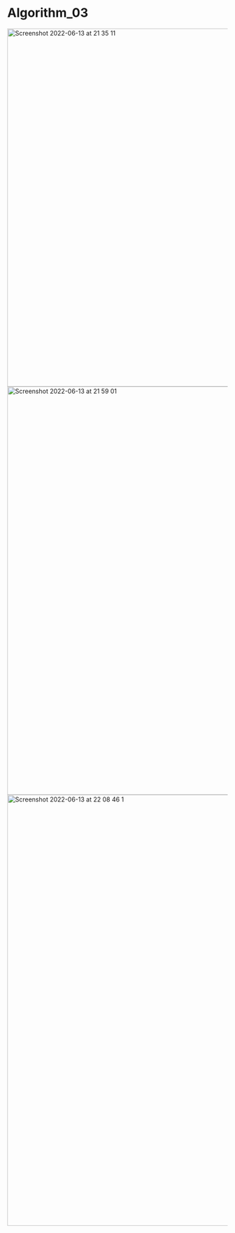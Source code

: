 # Algorithm_03
<img width="819" alt="Screenshot 2022-06-13 at 21 35 11" src="https://user-images.githubusercontent.com/107252108/173356756-dd761098-b0ec-432b-ad04-90633bb4d25b.png">
<img width="934" alt="Screenshot 2022-06-13 at 21 59 01" src="https://user-images.githubusercontent.com/107252108/173359437-35d587d6-1640-4f06-9b06-8986bb303404.png">
<img width="986" alt="Screenshot 2022-06-13 at 22 08 46 1" src="https://user-images.githubusercontent.com/107252108/173361038-22a72ae6-711c-45cb-b8cd-b6cd3741cf82.png">
